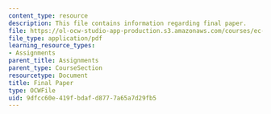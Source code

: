 ```yaml
---
content_type: resource
description: This file contains information regarding final paper.
file: https://ol-ocw-studio-app-production.s3.amazonaws.com/courses/ec-050-recreate-experiments-from-history-inform-the-future-from-the-past-galileo-january-iap-2010/9dfcc60e419fbdafd8777a65a7d29fb5_MITEC_050IAP10_FinalPaper.pdf
file_type: application/pdf
learning_resource_types:
- Assignments
parent_title: Assignments
parent_type: CourseSection
resourcetype: Document
title: Final Paper
type: OCWFile
uid: 9dfcc60e-419f-bdaf-d877-7a65a7d29fb5
---
```

